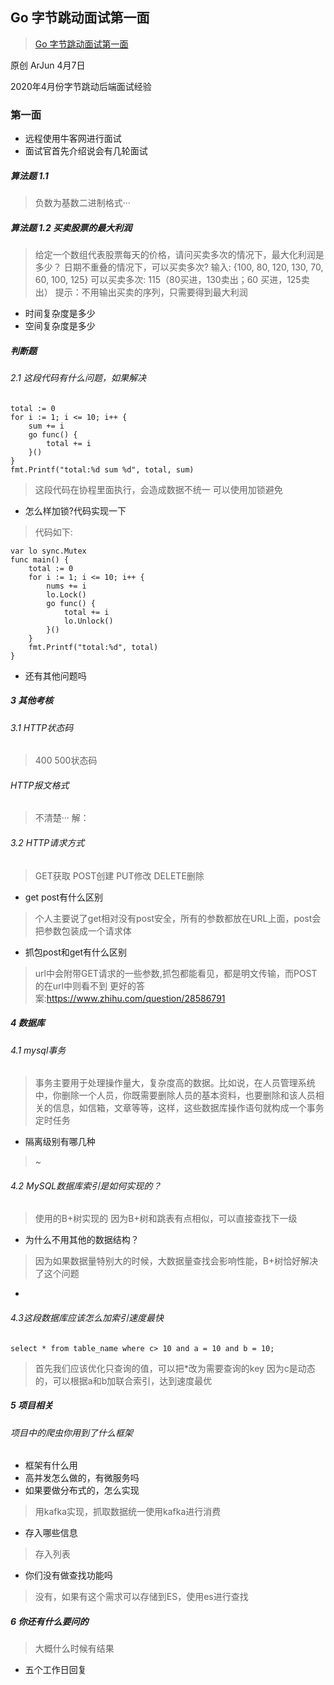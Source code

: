 

## Go 字节跳动面试第一面



> [Go 字节跳动面试第一面](https://mp.weixin.qq.com/s?src=11&timestamp=1597839452&ver=2532&signature=iLPSN4wC2dt9*G11CRMuqyyd0-zyexeAgQL3XerXwDsQCqkSf8OyGeERnQ*flA3nczFnlJBQEuO1xczEbPO6Wfk3JmF15*c*4q7JHNkb--tFbXRyU2mrvr05bEB-EVh9&new=1)

原创 ArJun 4月7日

2020年4月份字节跳动后端面试经验

### 第一面

- 远程使用牛客网进行面试
- 面试官首先介绍说会有几轮面试

##### 算法题 1.1

> 负数为基数二进制格式···

##### 算法题 1.2 买卖股票的最大利润

> 给定一个数组代表股票每天的价格，请问买卖多次的情况下，最大化利润是多少？
> 日期不重叠的情况下，可以买卖多次?
> 输入: {100, 80, 120, 130, 70, 60, 100, 125}
> 可以买卖多次: 115（80买进，130卖出；60 买进，125卖出）
> 提示：不用输出买卖的序列，只需要得到最大利润

- 时间复杂度是多少
- 空间复杂度是多少

##### 判断题

###### 2.1 这段代码有什么问题，如果解决

```
total := 0
for i := 1; i <= 10; i++ {
	sum += i
	go func() {
		total += i
	}()
}
fmt.Printf("total:%d sum %d", total, sum)
```

> 这段代码在协程里面执行，会造成数据不统一
> 可以使用加锁避免

- 怎么样加锁?代码实现一下

> 代码如下:

```
var lo sync.Mutex
func main() {
	total := 0
	for i := 1; i <= 10; i++ {
		nums += i
		lo.Lock()
		go func() {
			total += i
			lo.Unlock()
		}()
	}
	fmt.Printf("total:%d", total)
}
```

- 还有其他问题吗

##### 3 其他考核

###### 3.1 HTTP状态码

> 400 500状态码

###### HTTP报文格式

> 不清楚···
> 解：

###### 3.2 HTTP请求方式

> GET获取 POST创建 PUT修改 DELETE删除

- get post有什么区别

> 个人主要说了get相对没有post安全，所有的参数都放在URL上面，post会把参数包装成一个请求体

- 抓包post和get有什么区别

> url中会附带GET请求的一些参数,抓包都能看见，都是明文传输，而POST的在url中则看不到
> 更好的答案:https://www.zhihu.com/question/28586791

##### 4 数据库

###### 4.1 mysql事务

> 事务主要用于处理操作量大，复杂度高的数据。比如说，在人员管理系统中，你删除一个人员，你既需要删除人员的基本资料，也要删除和该人员相关的信息，如信箱，文章等等，这样，这些数据库操作语句就构成一个事务
> 定时任务

- 隔离级别有哪几种

> ~

###### 4.2 MySQL数据库索引是如何实现的？

> 使用的B+树实现的
> 因为B+树和跳表有点相似，可以直接查找下一级

- 为什么不用其他的数据结构？

> 因为如果数据量特别大的时候，大数据量查找会影响性能，B+树恰好解决了这个问题

- 

###### 4.3这段数据库应该怎么加索引速度最快

```
select * from table_name where c> 10 and a = 10 and b = 10;
```

> 首先我们应该优化只查询的值，可以把*改为需要查询的key
> 因为c是动态的，可以根据a和b加联合索引，达到速度最优

##### 5 项目相关

###### 项目中的爬虫你用到了什么框架

- 框架有什么用
- 高并发怎么做的，有微服务吗
- 如果要做分布式的，怎么实现

> 用kafka实现，抓取数据统一使用kafka进行消费

- 存入哪些信息

> 存入列表

- 你们没有做查找功能吗

> 没有，如果有这个需求可以存储到ES，使用es进行查找

##### 6 你还有什么要问的

> 大概什么时候有结果

- 五个工作日回复
  